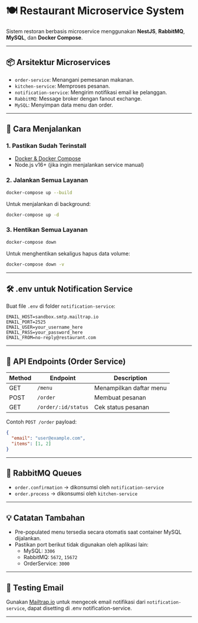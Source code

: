 # 🍽️ Restaurant Microservice System

Sistem restoran berbasis microservice menggunakan **NestJS**, **RabbitMQ**, **MySQL**, dan **Docker Compose**.

---

## 📦 Arsitektur Microservices

- `order-service`: Menangani pemesanan makanan.
- `kitchen-service`: Memproses pesanan.
- `notification-service`: Mengirim notifikasi email ke pelanggan.
- `RabbitMQ`: Message broker dengan fanout exchange.
- `MySQL`: Menyimpan data menu dan order.

---

## 🚀 Cara Menjalankan

### 1. Pastikan Sudah Terinstall

- [Docker & Docker Compose](https://docs.docker.com/get-docker/)
- Node.js v16+ (jika ingin menjalankan service manual)

### 2. Jalankan Semua Layanan

```bash
docker-compose up --build
```

Untuk menjalankan di background:

```bash
docker-compose up -d
```

### 3. Hentikan Semua Layanan

```bash
docker-compose down
```

Untuk menghentikan sekaligus hapus data volume:

```bash
docker-compose down -v
```

---

## 🛠️ .env untuk Notification Service

Buat file `.env` di folder `notification-service`:

```
EMAIL_HOST=sandbox.smtp.mailtrap.io
EMAIL_PORT=2525
EMAIL_USER=your_username_here
EMAIL_PASS=your_password_here
EMAIL_FROM=no-reply@restaurant.com
```

---

## 🔌 API Endpoints (Order Service)

| Method | Endpoint                   | Description             |
|--------|----------------------------|-------------------------|
| GET    | `/menu`                   | Menampilkan daftar menu |
| POST   | `/order`                  | Membuat pesanan         |
| GET    | `/order/:id/status`       | Cek status pesanan      |

Contoh `POST /order` payload:

```json
{
  "email": "user@example.com",
  "items": [1, 2]
}
```

---

## 📡 RabbitMQ Queues

- `order.confirmation` → dikonsumsi oleh `notification-service`
- `order.process` → dikonsumsi oleh `kitchen-service`

---

## 💡 Catatan Tambahan

- Pre-populated menu tersedia secara otomatis saat container MySQL dijalankan.
- Pastikan port berikut tidak digunakan oleh aplikasi lain:
  - MySQL: `3306`
  - RabbitMQ: `5672`, `15672`
  - OrderService: `3000`

---

## 🧪 Testing Email

Gunakan [Mailtrap.io](https://mailtrap.io/) untuk mengecek email notifikasi dari `notification-service`, dapat disetting di .env notification-service.

---